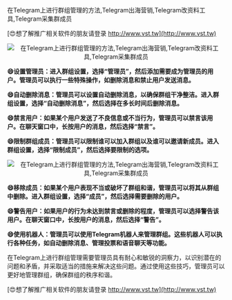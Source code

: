 在Telegram上进行群组管理的方法,Telegram出海营销,Telegram改资料工具,Telegram采集群成员

[😍想了解推广相关软件的朋友请登录 http://www.vst.tw](http://www.vst.tw)

 <center><img src="https://vst.tw/MP4/tuiguang/png/2.png" alt="在Telegram上进行群组管理的方法,Telegram出海营销,Telegram改资料工具,Telegram采集群成员"></center>

**😄设置管理员：进入群组设置，选择“管理员”，然后添加需要成为管理员的用户。管理员可以执行一些特殊操作，如删除消息和禁止用户发送消息。**

**😄自动删除消息：管理员可以设置自动删除消息，以确保群组干净整洁。进入群组设置，选择“自动删除消息”，然后选择在多长时间后删除消息。**

**😄禁言用户：如果某个用户发送了不良信息或不当行为，管理员可以禁言该用户。在聊天窗口中，长按用户的消息，然后选择“禁言”。**

**😄限制群组成员：管理员可以限制谁可以加入群组以及谁可以邀请新成员。进入群组设置，选择“限制成员”，然后选择要限制的选项。**

 <center><img src="https://vst.tw/MP4/tuiguang/png/1.png" alt="在Telegram上进行群组管理的方法,Telegram出海营销,Telegram改资料工具,Telegram采集群成员"></center>

**😄移除成员：如果某个用户表现不当或破坏了群组和谐，管理员可以将其从群组中删除。进入群组设置，选择“成员”，然后选择需要删除的用户。**

**😄警告用户：如果用户的行为未达到禁言或删除的程度，管理员可以选择警告该用户。在聊天窗口中，长按用户的消息，然后选择“警告”。**

**😄使用机器人：管理员可以使用Telegram机器人来管理群组。这些机器人可以执行各种任务，如自动删除消息、管理投票和语音聊天等功能。**

在Telegram上进行群组管理需要管理员具有耐心和敏锐的洞察力，以识别潜在的问题和矛盾，并采取适当的措施来解决这些问题。通过使用这些技巧，管理员可以更好地管理群组，确保群组的秩序和谐。

[😍想了解推广相关软件的朋友请登录 http://www.vst.tw](http://www.vst.tw)



